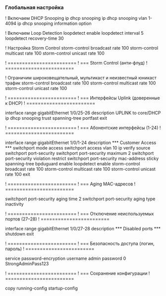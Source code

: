 ###  Глобальная настройка
! Включаем DHCP Snooping
ip dhcp snooping
ip dhcp snooping vlan 1-4094
ip dhcp snooping information option

! Включаем Loop Detection
loopdetect enable
loopdetect interval 5
loopdetect recovery-time 30

! Настройка Storm Control
storm-control broadcast rate 100
storm-control multicast rate 100
storm-control unicast rate 100


! ========================
! === Storm Control (анти-флуд)
! ========================

! Ограничим широковещательный, мультикаст и неизвестный юникаст трафик
storm-control broadcast rate 100
storm-control multicast rate 100
storm-control unicast rate 100

! ========================
! === Интерфейсы Uplink (доверенные к DHCP)
! ========================

interface range gigabitEthernet 1/0/25-26
  description UPLINK to core/DHCP
  ip dhcp snooping trust
  spanning-tree portfast
exit

! ========================
! === Абонентские интерфейсы (1-24)
! ========================

interface range gigabitEthernet 1/0/1-24
  description *** Customer Access ***
  switchport mode access
  switchport access vlan 10
  ip verify source
  switchport port-security
  switchport port-security maximum 2
  switchport port-security violation restrict
  switchport port-security mac-address sticky
  spanning-tree bpduguard enable
  loopdetect enable
  storm-control broadcast rate 100
  storm-control multicast rate 100
  storm-control unicast rate 100
exit

! ========================
! === Aging MAC-адресов
! ========================

switchport port-security aging time 2
switchport port-security aging type inactivity

! ========================
! === Отключение неиспользуемых портов (27–28)
! ========================

interface range gigabitEthernet 1/0/27-28
  description *** Disabled ports ***
  shutdown
exit

! ========================
! === Безопасность доступа (логин, пароль)
! ========================

service password-encryption
username admin password 0 StrongAdminPass123

! ========================
! === Сохранение конфигурации
! ========================

copy running-config startup-config
